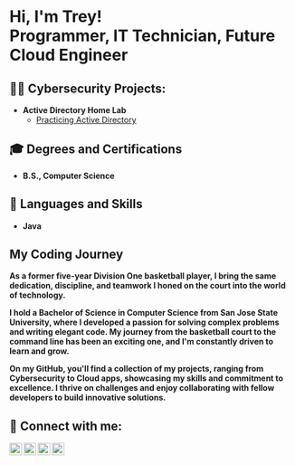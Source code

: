 <h1>Hi, I'm Trey! <br/> <a>Programmer, IT Technician, Future Cloud Engineer</a>

<h2>👨‍💻 Cybersecurity Projects:</h2>

- <b>Active Directory Home Lab</b>
  - [Practicing Active Directory](https://github.com/trey44smith/ActiveDirectoryLab)
 
<h2> 🎓 Degrees and Certifications</h2>

- <b>B.S., Computer Science</b>

<h2> 🧰 Languages and Skills</h2>

- <b>Java</b>

<h2>My Coding Journey</h2>

<b> As a former five-year Division One basketball player, I bring the same dedication, discipline, and teamwork I honed on the court into the world of technology.

I hold a Bachelor of Science in Computer Science from San Jose State University, where I developed a passion for solving complex problems and writing elegant code. My journey from the basketball court to the command line has been an exciting one, and I'm constantly driven to learn and grow.

On my GitHub, you'll find a collection of my projects, ranging from Cybersecurity to Cloud apps, showcasing my skills and commitment to excellence. I thrive on challenges and enjoy collaborating with fellow developers to build innovative solutions. </b>

<h2> 🤳 Connect with me:</h2>

[<img align="left" alt="JoshMadakor | YouTube" width="22px" src="https://cdn.jsdelivr.net/npm/simple-icons@v3/icons/youtube.svg" />][youtube]
[<img align="left" alt="JoshMadakor | Twitter" width="22px" src="https://cdn.jsdelivr.net/npm/simple-icons@v3/icons/twitter.svg" />][twitter]
[<img align="left" alt="JoshMadakor | LinkedIn" width="22px" src="https://cdn.jsdelivr.net/npm/simple-icons@v3/icons/linkedin.svg" />][linkedin]
[<img align="left" alt="JoshMadakor | Instagram" width="22px" src="https://cdn.jsdelivr.net/npm/simple-icons@v3/icons/instagram.svg" />][instagram]

[twitter]: https://twitter.com/trey44smith
[youtube]: https://www.youtube.com/@trey44smith
[instagram]: https://www.instagram.com/trey44smith/
[linkedin]: https://linkedin.com/in/treydaviss
